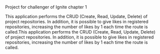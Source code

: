 Project for challenger of Ignite chapter 1

  This application performs the CRUD (Create, Read, Update, Delete) of project repositories. In addition, it is possible to give likes in registered repositories, increasing the number of likes by 1 each time the route is called.This application performs the CRUD (Create, Read, Update, Delete) of project repositories. In addition, it is possible to give likes in registered repositories, increasing the number of likes by 1 each time the route is called.
